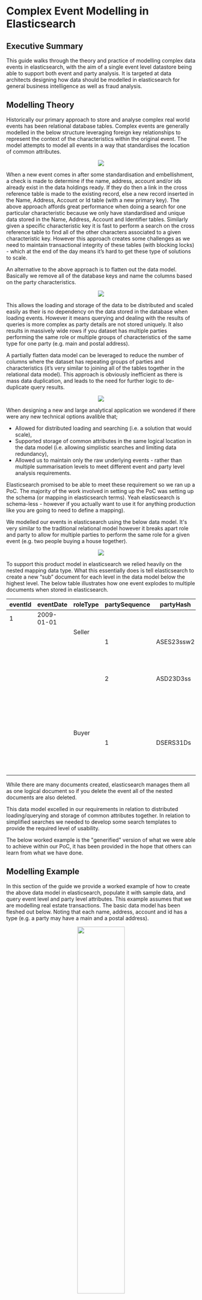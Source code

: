 # Complex Event Modelling in Elasticsearch

## Executive Summary
This guide walks through the theory and practice of modelling complex data events in elasticsearch, with the aim of a single event level datastore being able to support both event and party analysis. It is targeted at data architects designing how data should be modelled in elasticsearch for general business intelligence as well as fraud analysis. 

## Modelling Theory 
Historically our primary approach to store and analyse complex real world events has been relational database tables. Complex events are generally modelled in the below structure leveraging foreign key relationships to represent the context of the characteristics within the original event. The model attempts to model all events in a way that standardises the location of common attributes.
<p align="center"> 
<img src="https://raw.githubusercontent.com/swarmee/partySearch/master/images/Cross-reference-data-model.png">
</p>
When a new event comes in after some standardisation and embellishment, a check is made to determine if the name, address, account and/or ids already exist in the data holdings ready. If they do then a link in the cross reference table is made to the existing record, else a new record inserted in the Name, Address, Account or Id table (with a new primary key).
The above approach affords great performance when doing a search for one particular characteristic because we only have standardised and unique data stored in the Name, Address, Account and Identifier tables. Similarly given a specific characteristic key it is fast to perform a search on the cross reference table to find all of the other characters associated to a given characteristic key. However this approach creates some challenges as we need to maintain transactional integrity of these tables (with blocking locks) - which at the end of the day means it’s hard to get these type of solutions to scale. 

An alternative to the above approach is to flatten out the data model. Basically we remove all of the database keys and name the columns based on the party characteristics.

<p align="center"> 
<img src="https://raw.githubusercontent.com/swarmee/partySearch/master/images/Flat-data-model.png">
</p>

This allows the loading and storage of the data to be distributed and scaled easily as their is no dependency on the data stored in the database when loading events. However it means querying and dealing with the results of queries is more complex as party details are not stored uniquely. It also results in massively wide rows if you dataset has multiple parties performing the same role or multiple groups of characteristics of the same type for one party (e.g. main and postal address). 

A partially flatten data model can be leveraged to reduce the number of columns where the dataset has repeating groups of parties and characteristics (it’s very similar to joining all of the tables together in the relational data model). This approach is obviously inefficient as there is mass data duplication, and leads to the need for further logic to de-duplicate query results.   

<p align="center"> 
<img src="https://raw.githubusercontent.com/swarmee/partySearch/master/images/Partially-flat-data-model.png">
</p>

When designing a new and large analytical application we wondered if there were any new technical options avalible that;
- Allowed for distributed loading and searching (i.e. a solution that would scale),
- Supported storage of common attributes in the same logical location in the data model (i.e. allowing  simplistic searches and limiting data redundancy),
- Allowed us to maintain only the raw underlying events - rather than multiple summarisation levels to meet different event and party level analysis requirements. 

Elasticsearch promised to be able to meet these requirement so we ran up a PoC. The majority of the work involved in setting up the PoC was setting up the schema (or mapping in elasticsearch terms). Yeah elasticsearch is schema-less - however if you actually want to use it for anything production like you are going to need to define a mapping).

We modelled our events in elasticsearch using the below data model. It's very similar to the traditional relational model however it breaks apart role and party to allow for multiple parties to perform the same role for a given event (e.g. two people buying a house together).
<p align="center"> 
<img src="https://raw.githubusercontent.com/swarmee/partySearch/master/images/event-role-party-characteristic-model.png">
</p>
To support this product model in elasticsearch we relied heavily on the nested mapping data type. What this essentially does is tell elasticsearch to create a new “sub” document for each level in the data model below the highest level. The below table illustrates how one event explodes to multiple documents when stored in elasticsearch.  

| eventId|eventDate |roleType|partySequence|partyHash |fullName|StreeAddress |     
| -------|--------- | -------|-------------| ---------|--------| ---------   |
|1       |2009-01-01|        |             |          |        |             |
|        |          |Seller  |             |          |        ||
|        |          |        |1            |ASES23ssw2|||
|        |||||James Brown||
|        ||||||12 Wood St|
|        |||2|ASD23D3ss|||
||||||Bill Brown||
||||||Billy Brown||
|||||||1 High St|
|||Buyer|||||
||||1|DSERS31Ds|||
||||||Mark Rich||
|||||||22 Low St|

While there are many documents created, elasticsearch manages them all as one logical document so if you delete the event all of the nested documents are also deleted.

This data model excelled in our requirements in relation to distributed loading/querying and storage of common attributes together. In relation to simplified searches we needed to develop some search templates to provide the required level of usability.  

The below worked example is the "generified" version of what we were able to achieve within our PoC, it has been provided in the hope that others can learn from what we have done.   

## Modelling Example

In this section of the guide we provide a worked example of how to create the above data model in elasticsearch, populate it with sample data, and query event level and party level attributes. This example assumes that we are modelling real estate transactions. The basic data model has been fleshed out below. Noting that each name, address, account and id has a type (e.g. a party may have a main and a postal address).

<p align="center"> 
<img src="https://raw.githubusercontent.com/swarmee/partySearch/master/images/real-estate-data-model.png"  width="50%" height="50%">
</p>

#### Loading the Sample Data 

It is assumed that you have an elasticsearch cluster running version 6 (beta 2 or up) if not go here → https://www.elastic.co/guide/en/elasticsearch/reference/current/installation.html). The below scripts use the curl command to interact with elasticsearch they assume you are running these commands on the local machine (i.e. localhost) and that the elasticsearch cluster has authentication turned off (if you have authentication turned on you can submit in your username and password with curl requests). 

Some sample data matching the above example has been saved into the repository. However before loading, elasticsearch needs to be told how you want the data saved - this is called a mapping. The mapping for the sample data can be posted into elastic with the following command.

```<./load-sample-data-using-curl>curl -H 'Content-Type: application/json' -XPUT 'http://localhost:9200/real-estate-sales?pretty' -d @real-estate-sales.mapping.json```

The key setting in the mapping that will allow us to analyse each level of the data model is called _nesting_. What this setting does behind the scenes is store the data in that section of the mapping as a separate document, which we can then target with particular queries. 

Once the mapping has been loaded successfully the sample data can be loaded using the following command

```<./load-sample-data-using-curl>curl -H 'Content-Type: application/x-ndjson' -XPOST 'http://localhost:9200/real-estate-sales/sales/_bulk?pretty' --data-binary @real-estate-sales.sample.data.json```

#### Simple Queries (event level characteristics)
Querying attributes at the top level of the document structure is super simple. An example has been provided below. It searches for events with a transactionType of "Bank Initiated". You will note that it is using the transactionType.keyword field – which basically means it's doing an exact phase match. The query also illustrates; how to set the amount of data returned (default is 10 records), limit the fields returned, and sort the response data. 

```<./dsl-queries>curl -H 'Content-Type: application/json' -XGET 'http://localhost:9200/real-estate-sales/_search?pretty' -d @event-level-search.dsl```


#### Simple Aggregations (event level characteristics)
Aggregations at the top level of the document structure is also super simple. An example has been provided below. It aggregates the number of sales per month. You'll note that the response size has been set to zero, the reason being is that if you do not set the size to zero, ten documents will also be returned in the response. 

```<./dsl-queries>curl -H 'Content-Type: application/json' -XGET 'http://localhost:9200/real-estate-sales/_search?pretty' -d @sales-per-month-aggregation.dsl```

A terms aggregation has been provided below, it breaks down the number of sales by transaction type. Term aggregations are similar to group bys in SQL, however they are not exactly the same, due to elasticsearch’s distributed architecture effectively a SQL group by is performed on each node in the cluster and the highest frequency results on each cluster are consolidated and then these results are aggregated. 

```<./dsl-queries>curl -H 'Content-Type: application/json' -XGET 'http://localhost:9200/real-estate-sales/_search?pretty' -d @sales-per-month-aggregation.dsl```

#### Nesting Queries 
Nested queries allow you to search the nested documents that were created as a result of the nested mapping. Using the inner-hits option and excluding _source from the response you can search each level of the nested hierarchy, as if they were stored separately.

Nested Example 1 - The below query searches for all parties with a specific name and address. This query uses _must_ parameter which means to match the document must have both of the characteristics specified. 

```<./dsl-queries>curl  -H 'Content-Type: application/json' -XGET 'http://localhost:9200/real-estate-sales/_search?pretty' --data "@inner-hits-name-address-search.dsl"```

The only thing to remember is that you get one result for each nested document that the name and address combination were on, what this means is that the results are not unique (in the partySearch section below we describe how to get unique hits returned).

Nested Example 2 - The below query searches for all parties with at least two of three search criterias across ; name, address and identification.  This query uses the _should_ parameter and the minimum should match parameter to narrow the results to only parties that have two of the three specified critiera.

```<./dsl-queries>curl  -H 'Content-Type: application/json' -XGET 'http://localhost:9200/real-estate-sales/_search?pretty' --data "@inner-hits-name-address-id-search.dsl"```


#### Nesting Aggregations 
Nested aggregations can be performed in the same way that simple aggregations are performed. An example has been provided below  of the most common first names within the sample dataset.  The terms aggregation includes two parameters, _size_ which limits the name results to the two five names, and shard_size which is used to set how many results are returned from each shard before the results are consolidated. 

```<./dsl-queries>curl  -H 'Content-Type: application/json' -XGET 'http://localhost:9200/real-estate-sales/_search?pretty' --data "@./first-name-term-aggregration.dsl"```

Writing your search query within the aggregation section of your request limits the nested documents to be aggregated (if you apply the search query in the query section of your request this will pass all of the nested documents present on events that meet the search criteria to the aggregation - which is not what you want). The below query illustrates how to perform a filter criteria within a nested aggregation. 

```<./dsl-queries>curl  -H 'Content-Type: application/json' -XGET 'http://localhost:9200/real-estate-sales/_search?pretty' --data "@./most-common-buyer-name.dsl"```

Sometimes you want to filter the results based on characteristic deep within the hierarchy, but then perform an aggregation higher up in the hierarchy. Elasticsearch provides us with the reverse nesting aggregation to perform this task. The below query illustrates this function. In this query we want to perform a role level aggregation (term aggregation on role.type) based on the identification level characteristic (identification country equals CN). 

```<./dsl-queries>curl  -H 'Content-Type: application/json' -XGET 'http://localhost:9200/real-estate-sales/_search?pretty' --data "@identification-level-filter-with-role-level-aggregration.dsl"```

#### partySearch
Above we learnt how to search for parties with specific characteristics, however as mentioned these queries do not return unique results. Using elasticsearch’s aggregation functionality it is possible aggregate these documents to return unique hits and a count of total instances. The below query searches for parties with at least two of the characteristics searched for, and aggregates the details of the characteristics of the parties that match this search criteria. You will note that the query returns other addresses, accounts and ids that were not within the original request however are likely to be linked to the party we searched for as these parties share two common attributes with the party we searched for. 

```<./dsl-queries>curl  -H 'Content-Type: application/json' -XGET 'http://localhost:9200/real-estate-sales/_search?pretty' --data "@partySearch-name-address-and-id.dsl"```

Using what we have learnt about reverse aggregations it is also possible to get statistics in relation to the events that these parties are contained within. The below query filters the role.party nested documents based on the supplied characteristics, aggregates to finds the unique characteristics then navigates to the top level document to sum the sale amount for each characteristic. 

```<./dsl-queries>curl  -H 'Content-Type: application/json' -XGET 'http://localhost:9200/real-estate-sales/_search?pretty' --data "@partySearch-name-address-and-id-with-reverse-nesting.dsl"```

#### Search Template For partySearch
So now we know how to write elasticsearch queries however they are a bit hard to throw together when you know nothing about elasticsearch or how the data is stored. In other words our frontend developers just want a simple API - they don’t want to know the details of the data structure in elasticsearch. 

This is where search templates come in they allow us to hide the complexity of the elastic index structure and query structure from consumers. Basically consumers just need to provide their input parameters and elasticsearch takes care of the required search.

Search Templates can either be saved to file or posted directly into elasticsearch (we will post in our examples). The below command posts in a search template for the partySearch described in the above section.

```<./dsl-queries>curl  -H 'Content-Type: application/json' -XPOST 'http://localhost:9200/_scripts/partySearch?pretty' --data "@partySearch-template.dsl"```

Now that the template has been posted in we can _render_ what search will run based on a few input parameters (due to my limited capabilities with moustache there is a redundancy _match_ query in template - basically a query that will never match - however it should not have any performance impact). 

```<./dsl-queries>curl  -H 'Content-Type: application/json' -XPOST 'http://localhost:9200/_render/template?pretty' --data "@partySearch-template-render.dsl"```

The above request body illustrates the five possible input parameters to the partySearch search template, the first four are very similar and self explanatory (i.e. a list of names, addresses, accounts and ids). The fifth parameter determines how many characteristics of the four different types need to match before the party is considered a hit.  

The last thing to do now is run the partySearch search template, and review the results. 

```<./dsl-queries>curl  -H 'Content-Type: application/json' -XPOST 'http://localhost:9200/real-estate-sales/_search/template?pretty' --data "@partySearch-template-search.dsl"```

## Summary 
The above theoretical and practical walkthrough should have placed you on a solid footing when considering how to model complex data within elasticsearch, specifically the option of fulfilling event and party level analytical requirements with a single event level index.

### Further Application of This Data Model 

We believe that the data model / mapping that we have used should be applicable to pretty much any domain from retail to banking. The role types and some of the details stored will obviously be different between sectors however the structure should be able to be held the same. The below table lists some examples of domains and the applicable roles for those domains to get you thinking of how you could extend the product model explained above. 

| Real Estate Agent       | Banking                 | Car Sale             | Telecommunications   |     
| ------------------      | ---------------------   | ------------------   | ------------------   |
|Event Type:              |Event Type:              |Event Type:           |Event Type:           |
|* Property Sale          |* Financial Transaction  |* Car Purchase        |* Call                |
|Roles:                   |Roles:                   |Roles:                |Roles:                |
|* Seller                 |* Payer                  |*  Customer           |*  Caller             |
|* Buyer                  |* Payee                  |*  Sales Staff        |*  Number Called      |
|* Buyer’s financing      |* Payer Institution      |*  Store              |*  Terminating Network| 
|* Buyer's solicitor      |* Payee Institution      |*  Vehicle            |*  Originating Network| 
|* Auctioneer             |* Agent                  |*  Insurance Company  |*  Transit Network    |
|* Real estate Agent      |                         |                      |                      |
|* Property being sold    |                         |                      |
